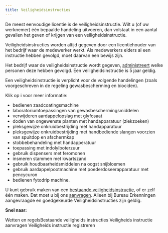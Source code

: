 ```yaml
---
title: Veiligheidsinstructies
---
```

De meest eenvoudige licentie is de veiligheidsinstructie. Wilt u (of uw werknemer) één bepaalde handeling uitvoeren, dan volstaat in een aantal gevallen het geven of krijgen van een veiligheidsinstructie.

Veiligheidsinstructies worden altijd gegeven door een licentiehouder van het bedrijf waar de medewerker werkt. Als medewerkers elders al een instructie hebben gevolgd, moet daarvan een bewijs zijn.

Het bedrijf waar de veiligheidsinstructie wordt gegeven, [administreert](/licenties/welke-licenties-zijn-er/veiligheidsinstructies-administreren) welke personen deze hebben gevolgd. Een veiligheidsinstructie is 5 jaar geldig.

Een veiligheidsinstructie is verplicht voor de volgende handelingen (zoals voorgeschreven in de regeling gewasbescherming en biociden).

Klik op i voor meer informatie:

* bedienen zaadcoatingsmachine
* laboratoriumtoepassingen van gewasbeschermingsmiddelen
* verwijderen aardappelopslag met glyfosaat
* doden van ongewenste planten met handapparatuur (ziekzoeken)
* pleksgewijze onkruidbestrijding met handapparatuur
* pleksgewijze onkruidbestrijding met handbediende slangen voorzien van spuitdop en afschermkap
* stobbebehandeling met handapperatuur
* toepassing met indolylboterzuur
* gebruik dispensers met feromonen
* insmeren stammen met kwartszand
* gebruik houdbaarheidsmiddelen na oogst snijbloemen
* gebruik aardappelpootmachine met poederdoseerapparatuur met pencycuron
* bedienen fytodrip machine.

U kunt gebruik maken van een [bestaande veiligheidsinstructie](/licenties/welke-licenties-zijn-er/bestaande-veiligheidsinstructies), of er zelf één maken. Dat moet u bij ons [aanvragen](/licenties/welke-licenties-zijn-er/aanvragen-veiligheidsinstructie/). Alleen bij Bureau Erkenningen aangevraagde en goedgekeurde Veiligheidsinstructies zijn geldig.

**Snel naar:**

<link-container>
<link-button to="/licenties/wetten-en-regels">Wetten en regels</link-button><link-button to="/licenties/welke-licenties-zijn-er/bestaande-veiligheidsinstructies">Bestaande veiligheids instructies</link-button>
<link-button to="/licenties/welke-licenties-zijn-er/veiligheidsinstructies-aanvragen">Veiligheids instructie aanvragen</link-button>
<link-button to="/licenties/welke-licenties-zijn-er/veiligheidsinstructies-administreren">Veiligheids instructie registreren</link-button>
</link-container>
